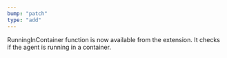 ```yaml
---
bump: "patch"
type: "add"
---
```


RunningInContainer function is now available from the extension. It checks if the agent is running
in a container.
